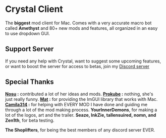 # Crystal Client
The **biggest** mod client for Mac. Comes with a very accurate macro bot called **Amethyst** and 80+ new mods and features, all organized in an easy to use dropdown GUI.

## Support Server
If you need any help with Crystal, want to suggest some upcoming features, or want to boost the server for access to betas, join my [Discord server](https://discord.gg/xV5dekWHTd)

## Special Thanks
**[Nosu](https://github.com/Nosu-u) :** contributed a lot of her ideas and mods.
**[Prokube](https://github.com/prokube) :** nothing, she's just really funny.
**[Mat](https://github.com/matcool) :** for providing the ImGUI library that works with Mac.
**[Camila314](https://github.com/camila314) :** for helping with EVERY MOD I have done and guiding me through a lot of the mod making process.
**YourInnerDemons**, for making a lot of the logos, art and the trailer.
**Seaze, InkZie, tallensuired, nomn, and Zen1th**, for beta testing.

**The Shoplifters**, for being the best members of any discord server EVER.
